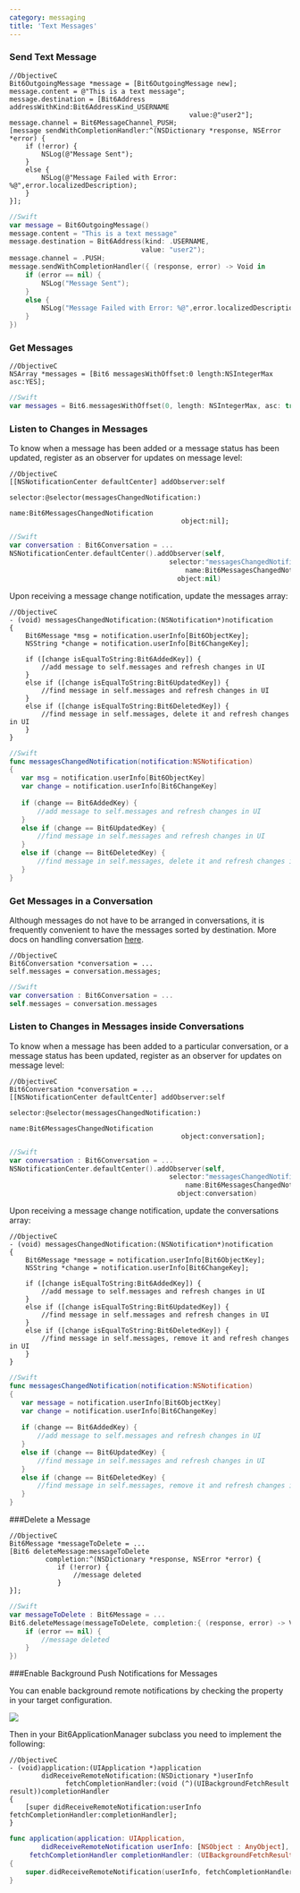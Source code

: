 ```yaml
---
category: messaging
title: 'Text Messages'
---
```


### Send Text Message

```objc
//ObjectiveC
Bit6OutgoingMessage *message = [Bit6OutgoingMessage new];
message.content = @"This is a text message";
message.destination = [Bit6Address addressWithKind:Bit6AddressKind_USERNAME 
                                             value:@"user2"];
message.channel = Bit6MessageChannel_PUSH;
[message sendWithCompletionHandler:^(NSDictionary *response, NSError *error) {
    if (!error) {
        NSLog(@"Message Sent");
    }
    else {
        NSLog(@"Message Failed with Error: %@",error.localizedDescription);
    }
}];
```
```swift
//Swift
var message = Bit6OutgoingMessage()
message.content = "This is a text message"
message.destination = Bit6Address(kind: .USERNAME, 
                   				 value: "user2");
message.channel = .PUSH;
message.sendWithCompletionHandler({ (response, error) -> Void in
    if (error == nil) {
        NSLog("Message Sent");
    }
    else {
        NSLog("Message Failed with Error: %@",error.localizedDescription);
    }
})
```

### Get Messages

```objc
//ObjectiveC
NSArray *messages = [Bit6 messagesWithOffset:0 length:NSIntegerMax asc:YES];
```
```swift
//Swift
var messages = Bit6.messagesWithOffset(0, length: NSIntegerMax, asc: true)
```


### Listen to Changes in Messages 

To know when a message has been added or a message status has been updated, register as an observer for updates on message level:

```objc
//ObjectiveC
[[NSNotificationCenter defaultCenter] addObserver:self 
                                         selector:@selector(messagesChangedNotification:) 
                                             name:Bit6MessagesChangedNotification 
                                           object:nil];
```
```swift
//Swift
var conversation : Bit6Conversation = ...
NSNotificationCenter.defaultCenter().addObserver(self,
										selector:"messagesChangedNotification:", 
                                            name:Bit6MessagesChangedNotification,
                                          object:nil)
```

Upon receiving a message change notification, update the messages array:

```objc
//ObjectiveC
- (void) messagesChangedNotification:(NSNotification*)notification
{
    Bit6Message *msg = notification.userInfo[Bit6ObjectKey];
    NSString *change = notification.userInfo[Bit6ChangeKey];
    
    if ([change isEqualToString:Bit6AddedKey]) {
        //add message to self.messages and refresh changes in UI
    }
    else if ([change isEqualToString:Bit6UpdatedKey]) {
        //find message in self.messages and refresh changes in UI
    }
    else if ([change isEqualToString:Bit6DeletedKey]) {
        //find message in self.messages, delete it and refresh changes in UI
    }
} 
```
```swift
//Swift
func messagesChangedNotification(notification:NSNotification)
{
   var msg = notification.userInfo[Bit6ObjectKey]
   var change = notification.userInfo[Bit6ChangeKey]
   
   if (change == Bit6AddedKey) {
       //add message to self.messages and refresh changes in UI
   }
   else if (change == Bit6UpdatedKey) {
       //find message in self.messages and refresh changes in UI
   }
   else if (change == Bit6DeletedKey) {
       //find message in self.messages, delete it and refresh changes in UI
   }
}
```

### Get Messages in a Conversation

Although messages do not have to be arranged in conversations, it is frequently convenient to have the messages sorted by destination. More docs on handling conversation [here](#/messaging-conversations).

```objc
//ObjectiveC
Bit6Conversation *conversation = ...
self.messages = conversation.messages;
```
```swift
//Swift
var conversation : Bit6Conversation = ...
self.messages = conversation.messages
```

### Listen to Changes in Messages inside Conversations

To know when a message has been added to a particular conversation, or a message status has been updated, register as an observer for updates on message level:

```objc
//ObjectiveC
Bit6Conversation *conversation = ...
[[NSNotificationCenter defaultCenter] addObserver:self 
                                         selector:@selector(messagesChangedNotification:) 
                                             name:Bit6MessagesChangedNotification
                                           object:conversation];
```
```swift
//Swift
var conversation : Bit6Conversation = ...
NSNotificationCenter.defaultCenter().addObserver(self,
										selector:"messagesChangedNotification:", 
                                            name:Bit6MessagesChangedNotification,
                                          object:conversation)
```

Upon receiving a message change notification, update the conversations array:

```objc
//ObjectiveC
- (void) messagesChangedNotification:(NSNotification*)notification
{
    Bit6Message *message = notification.userInfo[Bit6ObjectKey];
    NSString *change = notification.userInfo[Bit6ChangeKey];
    
    if ([change isEqualToString:Bit6AddedKey]) {
        //add message to self.messages and refresh changes in UI
    }
    else if ([change isEqualToString:Bit6UpdatedKey]) {
        //find message in self.messages and refresh changes in UI
    }
    else if ([change isEqualToString:Bit6DeletedKey]) {
        //find message in self.messages, remove it and refresh changes in UI
    }
} 
```
```swift
//Swift
func messagesChangedNotification(notification:NSNotification) 
{
   var message = notification.userInfo[Bit6ObjectKey]
   var change = notification.userInfo[Bit6ChangeKey]
   
   if (change == Bit6AddedKey) {
       //add message to self.messages and refresh changes in UI
   }
   else if (change == Bit6UpdatedKey) {
       //find message in self.messages and refresh changes in UI
   }
   else if (change == Bit6DeletedKey) {
       //find message in self.messages, remove it and refresh changes in UI
   }
}
```

###Delete a Message

```objc
//ObjectiveC
Bit6Message *messageToDelete = ...
[Bit6 deleteMessage:messageToDelete 
		 completion:^(NSDictionary *response, NSError *error) {
		    if (!error) {
		        //message deleted
		    }
}];
```

```swift
//Swift
var messageToDelete : Bit6Message = ...
Bit6.deleteMessage(messageToDelete, completion:{ (response, error) -> Void in
    if (error == nil) {
        //message deleted
    }
})
```

###Enable Background Push Notifications for Messages

You can enable background remote notifications by checking the property in your target configuration.

<img class="shot" src="images/background_notifications.png"/>

Then in your Bit6ApplicationManager subclass you need to implement the following:

```objc
//ObjectiveC
- (void)application:(UIApplication *)application 
		didReceiveRemoteNotification:(NSDictionary *)userInfo 
        	  fetchCompletionHandler:(void (^)(UIBackgroundFetchResult result))completionHandler
{
    [super didReceiveRemoteNotification:userInfo fetchCompletionHandler:completionHandler];
}
```

```swift
func application(application: UIApplication, 
		didReceiveRemoteNotification userInfo: [NSObject : AnyObject], 
     fetchCompletionHandler completionHandler: (UIBackgroundFetchResult) -> Void) 
{
    super.didReceiveRemoteNotification(userInfo, fetchCompletionHandler:completionHandler);
}
```